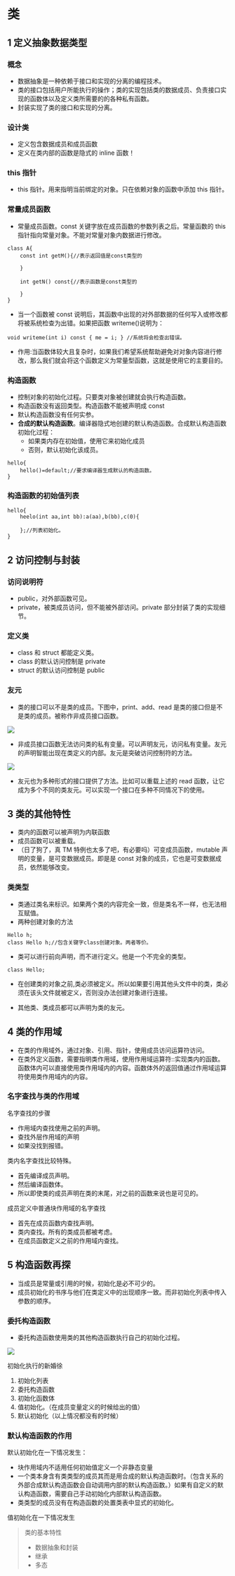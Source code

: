 # 类

## 1 定义抽象数据类型

### 概念

- 数据抽象是一种依赖于接口和实现的分离的编程技术。
- 类的接口包括用户所能执行的操作；类的实现包括类的数据成员、负责接口实现的函数体以及定义类所需要的的各种私有函数。
- 封装实现了类的接口和实现的分离。

### 设计类

- 定义包含数据成员和成员函数
- 定义在类内部的函数是隐式的 inline 函数！

### this 指针

- this 指针。用来指明当前绑定的对象。只在依赖对象的函数中添加 this 指针。

### 常量成员函数

- 常量成员函数。const 关键字放在成员函数的参数列表之后。常量函数的 this 指针指向常量对象。不能对常量对象内数据进行修改。

```
class A{
    const int getM(){//表示返回值是const类型的

    }

    int getN() const{//表示函数是const类型的

    }
}
```

- 当一个函数被 const 说明后，其函数中出现的对外部数据的任何写入或修改都将被系统检查为出错。如果把函数 writeme()说明为：

```
void writeme(int i) const { me = i; } //系统将会检查出错误。
```

- 作用:当函数体较大且复杂时，如果我们希望系统帮助避免对对象内容进行修改，那么我们就会将这个函数定义为常量型函数，这就是使用它的主要目的。

### 构造函数

- 控制对象的初始化过程。只要类对象被创建就会执行构造函数。
- 构造函数没有返回类型。构造函数不能被声明成 const
- 默认构造函数没有任何实参。
- **合成的默认构造函数**。编译器隐式地创建的默认构造函数。合成默认构造函数初始化过程：
  - 如果类内存在初始值，使用它来初始化成员
  - 否则，默认初始化该成员。

```
hello{
    hello()=default;//要求编译器生成默认的构造函数。
}
```

### 构造函数的初始值列表

```
hello{
    heelo(int aa,int bb):a(aa),b(bb),c(0){

    };//列表初始化。
}
```

## 2 访问控制与封装

### 访问说明符

- public，对外部函数可见。
- private，被类成员访问，但不能被外部访问。private 部分封装了类的实现细节。

### 定义类

- class 和 struct 都能定义类。
- class 的默认访问控制是 private
- struct 的默认访问控制是 public

### 友元

- 类的接口可以不是类的成员。下图中，print、add、read 是类的接口但是不是类的成员。被称作非成员接口函数。

![](2021-03-05-11-26-54.png)

- 非成员接口函数无法访问类的私有变量。可以声明友元，访问私有变量。友元的声明智能出现在类定义的内部。友元是突破访问控制符的方法。

![](2021-03-05-11-28-27.png)

- 友元也为多种形式的接口提供了方法。比如可以重载上述的 read 函数，让它成为多个不同的类友元。可以实现一个接口在多种不同情况下的使用。

## 3 类的其他特性

- 类内的函数可以被声明为内联函数
- 成员函数可以被重载。
- （日了狗了，真 TM 特例也太多了吧，有必要吗）可变成员函数，mutable 声明的变量，是可变数据成员。即是是 const 对象的成员，它也是可变数据成员，依然能够改变。

### 类类型

- 类通过类名来标识。如果两个类的内容完全一致，但是类名不一样，也无法相互赋值。
- 两种创建对象的方法

```
Hello h;
class Hello h;//包含关键字class创建对象。两者等价。
```

- 类可以进行前向声明，而不进行定义。他是一个不完全的类型。

```
class Hello;
```

- 在创建类的对象之前,类必须被定义。所以如果要引用其他头文件中的类，类必须在该头文件就被定义，否则没办法创建对象进行连接。

- 其他类、类成员都可以声明为类的友元。


## 4 类的作用域

- 在类的作用域外，通过对象、引用、指针，使用成员访问运算符访问。
- 在类外定义函数，需要指明类作用域，使用作用域运算符::实现类内的函数。函数体内可以直接使用类作用域内的内容。函数体外的返回值通过作用域运算符使用类作用域内的内容。

### 名字查找与类的作用域

名字查找的步骤
* 作用域内查找使用之前的声明。
* 查找外层作用域的声明
* 如果没找到报错。

类内名字查找比较特殊。
* 首先编译成员声明。
* 然后编译函数体。
* 所以即使类的成员声明在类的末尾，对之前的函数来说也是可见的。

成员定义中普通块作用域的名字查找

* 首先在成员函数内查找声明。
* 类内查找。所有的类成员都被考虑。
* 在成员函数定义之前的作用域内查找。

## 5 构造函数再探

* 当成员是常量或引用的时候，初始化是必不可少的。
* 成员初始化的书序与他们在类定义中的出现顺序一致。而非初始化列表中传入参数的顺序。

### 委托构造函数
* 委托构造函数使用类的其他构造函数执行自己的初始化过程。

![](2021-03-05-13-42-02.png)

初始化执行的新婚徐

1. 初始化列表
2. 委托构造函数
3. 初始化函数体
4. 值初始化。（在成员变量定义的时候给出的值）
5. 默认初始化（以上情况都没有的时候）

### 默认构造函数的作用


默认初始化在一下情况发生：
* 块作用域内不适用任何初始值定义一个非静态变量
* 一个类本身含有类类型的成员其而是用合成的默认构造函数时。（包含关系的外部合成默认构造函数会自动调用内部的默认构造函数。）如果有自定义的默认构造函数，需要自己手动初始化内部默认构造函数。
* 类类型的成员没有在构造函数的处置类表中显式的初始化。

值初始化在一下情况发生



> 类的基本特性
>
> - 数据抽象和封装
> - 继承
> - 多态
